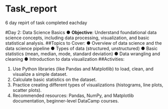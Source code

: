 # Task_report
 6 day repirt of task completed eachday


#Day 2: Data Science Basics
 ● __Objective__: Understand foundational data science concepts,
 including data processing, visualization, and basic statistical
 analysis.
 ##Topics to Cover:
 ● Overview of data science and the data science pipeline
 ● Types of data (structured, unstructured)
 ● Basic statistics (mean, median, mode, standard deviation)
 ● Data wrangling and cleaning
 ● Introduction to data visualization
 ##Activities:
 1. Use Python libraries (like Pandas and Matplotlib) to load, clean,
 and visualize a simple dataset.
 2. Calculate basic statistics on the dataset.
 3. Practice creating different types of visualizations (histograms,
 line plots, scatter plots).
 4. Recommended resources: Pandas, NumPy, and Matplotlib
 documentation, beginner-level DataCamp courses.